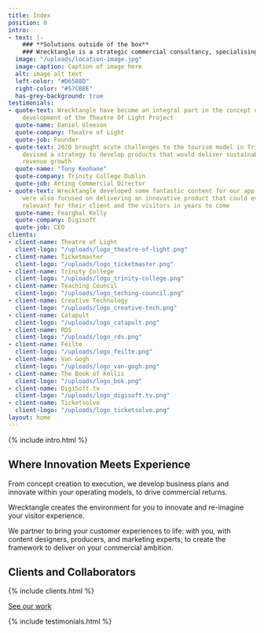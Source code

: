 ```yaml
---
title: Index
position: 0
intro:
- text: |-
    ### **Solutions outside of the box**
    ### Wrecktangle is a strategic commercial consultancy, specialising in the Leisure and Tourism industry.  We collaborate with you, so your big ideas can turn into the bigger picture.
  image: "/uploads/location-image.jpg"
  image-caption: Caption of image here
  alt: image alt text
  left-color: "#D6588D"
  right-color: "#57CB8E"
  has-grey-background: true
testimonials:
- quote-text: Wrecktangle have become an integral part in the concept design and strategic
    development of the Theatre Of Light Project
  quote-name: Daniel Gleeson
  quote-company: Theatre of Light
  quote-job: Founder
- quote-text: 2020 brought acute challenges to the tourism model in Trinity. Wrecktangle
    devised a strategy to develop products that would deliver sustainable, incremental
    revenue growth
  quote-name: "​Tony Keohane"
  quote-company: Trinity College Dublin
  quote-job: Acting Commercial Director
- quote-text: Wrecktangle developed some fantastic content for our app platform. They
    were also focused on delivering an innovative product that could evolve and remain
    relevant for their client and the visitors in years to come
  quote-name: Fearghal Kelly
  quote-company: Digisoft
  quote-job: CEO
clients:
- client-name: Theatre of Light
  client-logo: "/uploads/logo_theatre-of-light.png"
- client-name: Ticketmaster
  client-logo: "/uploads/logo_ticketmaster.png"
- client-name: Trinity College
  client-logo: "/uploads/logo_trinity-college.png"
- client-name: Teaching Council
  client-logo: "/uploads/logo_teching-council.png"
- client-name: Creative Technology
  client-logo: "/uploads/logo_creative-tech.png"
- client-name: Catapult
  client-logo: "/uploads/logo_catapult.png"
- client-name: RDS
  client-logo: "/uploads/logo_rds.png"
- client-name: Féilte
  client-logo: "/uploads/logo_feilte.png"
- client-name: Van Gogh
  client-logo: "/uploads/logo_van-gogh.png"
- client-name: The Book of Kellis
  client-logo: "/uploads/logo_bok.png"
- client-name: DigiSoft.tv
  client-logo: "/uploads/logo_digisoft.tv.png"
- client-name: Ticketsolve
  client-logo: "/uploads/logo_ticketsolve.png"
layout: home
---
```


{% include intro.html %}

## Where Innovation Meets Experience

From concept creation to execution, we develop business plans and innovate within your operating models, to drive commercial returns.

Wrecktangle creates the environment for you to innovate and re-imagine your visitor experience.

We partner to bring your customer experiences to life: with you, with content designers, producers, and marketing experts; to create the framework to deliver on your commercial ambition.

## Clients and Collaborators

{% include clients.html %}

[See our work](/wrecktangle/projects)

{% include testimonials.html %}